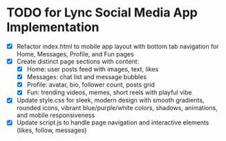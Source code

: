 # TODO for Lync Social Media App Implementation

- [x] Refactor index.html to mobile app layout with bottom tab navigation for Home, Messages, Profile, and Fun pages
- [x] Create distinct page sections with content:
  - [x] Home: user posts feed with images, text, likes
  - [x] Messages: chat list and message bubbles
  - [x] Profile: avatar, bio, follower count, posts grid
  - [x] Fun: trending videos, memes, short reels with playful vibe
- [x] Update style.css for sleek, modern design with smooth gradients, rounded icons, vibrant blue/purple/white colors, shadows, animations, and mobile responsiveness
- [x] Update script.js to handle page navigation and interactive elements (likes, follow, messages)
